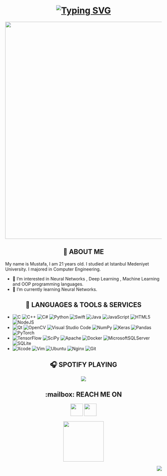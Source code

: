 <h1 align="center"> <a href="https://git.io/typing-svg"><img src="https://readme-typing-svg.herokuapp.com?font=Anton&size=30&duration=3000&color=ADBAC7&background=FF65C100&center=true&multiline=true&width=600&lines=Welcome+to+my+Github+profile!" alt="Typing SVG" /></a> </h1>

<p align="center"><img align="center" src="https://media.giphy.com/media/kbRb4eyCNC0aMz5x68/giphy.gif" width="700px"></p>	


<h2 align="center">🦉 ABOUT ME  </h2> 

My name is Mustafa, I am 21 years old. I studied at Istanbul Medeniyet University. I majored in Computer Engineering. 
- 👀 I’m interested in Neural Networks , Deep Learning , Machine Learning and OOP programming languages.
- 🌱 I’m currently learning Neural Networks.
<!--
<h2 align="center"> 📣 MY GITHUB STATS </h2>

<p align="center">
	<a target="_blank" href="https://github.com/mkemalgokce/"><img src="https://github-readme-stats.vercel.app/api?username=mkemalgokce&show_icons=true&theme=radical" width="400" /></a>
</p>
-->
<!--
<h2 align="center">📚 MY PROGRAMMING LANGUAGES STATS  </h2>
<p align="center">
<a target="_blank" href="https://github.com/mkemalgokce"><img src="https://github-readme-stats.vercel.app/api/top-langs/?username=mkemalgokce&layout=compact&theme=radical" width="400" /></a>
</p> 
-->

<h2 align="center">🧰 LANGUAGES & TOOLS & SERVICES </h2>


- ![C](https://img.shields.io/badge/c-%2300599C.svg?style=for-the-badge&logo=c&logoColor=white) ![C++](https://img.shields.io/badge/c++-%2300599C.svg?style=for-the-badge&logo=c%2B%2B&logoColor=white) ![C#](https://img.shields.io/badge/c%23-%23239120.svg?style=for-the-badge&logo=c-sharp&logoColor=white) ![Python](https://img.shields.io/badge/python-3670A0?style=for-the-badge&logo=python&logoColor=ffdd54) ![Swift](https://img.shields.io/badge/swift-F54A2A?style=for-the-badge&logo=swift&logoColor=white) ![Java](https://img.shields.io/badge/java-%23ED8B00.svg?style=for-the-badge&logo=java&logoColor=white) ![JavaScript](https://img.shields.io/badge/javascript-%23323330.svg?style=for-the-badge&logo=javascript&logoColor=%23F7DF1E) ![HTML5](https://img.shields.io/badge/html5-%23E34F26.svg?style=for-the-badge&logo=html5&logoColor=white) ![NodeJS](https://img.shields.io/badge/node.js-6DA55F?style=for-the-badge&logo=node.js&logoColor=white)
- ![Qt](https://img.shields.io/badge/Qt-%23217346.svg?style=for-the-badge&logo=Qt&logoColor=white) ![OpenCV](https://img.shields.io/badge/opencv-%23white.svg?style=for-the-badge&logo=opencv&logoColor=white) ![Visual Studio Code](https://img.shields.io/badge/Visual%20Studio%20Code-0078d7.svg?style=for-the-badge&logo=visual-studio-code&logoColor=white) ![NumPy](https://img.shields.io/badge/numpy-%23013243.svg?style=for-the-badge&logo=numpy&logoColor=white) ![Keras](https://img.shields.io/badge/Keras-%23D00000.svg?style=for-the-badge&logo=Keras&logoColor=white) ![Pandas](https://img.shields.io/badge/pandas-%23150458.svg?style=for-the-badge&logo=pandas&logoColor=white) ![PyTorch](https://img.shields.io/badge/PyTorch-%23EE4C2C.svg?style=for-the-badge&logo=PyTorch&logoColor=white)
- ![TensorFlow](https://img.shields.io/badge/TensorFlow-%23FF6F00.svg?style=for-the-badge&logo=TensorFlow&logoColor=white) ![SciPy](https://img.shields.io/badge/SciPy-%230C55A5.svg?style=for-the-badge&logo=scipy&logoColor=%white) ![Apache](https://img.shields.io/badge/apache-%23D42029.svg?style=for-the-badge&logo=apache&logoColor=white) ![Docker](https://img.shields.io/badge/docker-%230db7ed.svg?style=for-the-badge&logo=docker&logoColor=white) ![MicrosoftSQLServer](https://img.shields.io/badge/Microsoft%20SQL%20Sever-CC2927?style=for-the-badge&logo=microsoft%20sql%20server&logoColor=white) ![SQLite](https://img.shields.io/badge/sqlite-%2307405e.svg?style=for-the-badge&logo=sqlite&logoColor=white)
- ![Xcode](https://img.shields.io/badge/Xcode-007ACC?style=for-the-badge&logo=Xcode&logoColor=white) ![Vim](https://img.shields.io/badge/VIM-%2311AB00.svg?style=for-the-badge&logo=vim&logoColor=white) ![Ubuntu](https://img.shields.io/badge/Ubuntu-E95420?style=for-the-badge&logo=ubuntu&logoColor=white) ![Nginx](https://img.shields.io/badge/nginx-%23009639.svg?style=for-the-badge&logo=nginx&logoColor=white) ![Git](https://img.shields.io/badge/git-%23F05033.svg?style=for-the-badge&logo=git&logoColor=white)

<!--
<h2 align="center">🌀 SOME OF MY PROJECTS  </h2>
<p align="center">
<a href="https://github.com/mkemalgokce/FindingCorrelationBetweenHumansAndObjects" target="_blank">

  <img align="center" src="https://github-readme-stats.vercel.app/api/pin/?username=mkemalgokce&repo=FindingCorrelationBetweenHumansAndObjects&theme=radical" />
</a>
</p>
<p align="center">
<a href="https://github.com/mkemalgokce/ReinforcementLearningCarProject-DQL-" target="_blank">

  <img align="center" src="https://github-readme-stats.vercel.app/api/pin/?username=mkemalgokce&repo=ReinforcementLearningCarProject-DQL-&theme=radical" />
</a>
</p>
<p align="center">
<a href="https://github.com/mkemalgokce/Mask-Detection-With-CNN" target="_blank">

  <img align="center" src="https://github-readme-stats.vercel.app/api/pin/?username=mkemalgokce&repo=Mask-Detection-With-CNN&theme=radical" />
</a>
</p>

-->
<h2 align="center"> 🎧 SPOTIFY PLAYING   </h2>

<p align="center">

<img src="https://novatorem-theta-peach.vercel.app/api/spotify">

</p>

</h2>

<h2 align="center">:mailbox: REACH ME ON  </h2>
<p align="center">
  <a href="https://www.linkedin.com/in/mkemalgokce/" target="_blank"><img src="https://img.shields.io/badge/linkedin-%230077B5.svg?&style=for-the-badge&logo=linkedin&logoColor=white" height="40"/></a>
  <a href="mailto:mkemalgokce10@gmail.com?subject=Hello%20Mustafa,%20From%20Your%20Github%20Page"><img src="https://img.shields.io/badge/gmail-%23D14836.svg?&style=for-the-badge&logo=gmail&logoColor=white"  height="40"/></a>
  
<p align = "center">
<img align="center" src="https://media.giphy.com/media/d6JYzDBoWocP8ySRcJ/giphy.gif" width="130px">
</p>

<img align="right" src="https://komarev.com/ghpvc/?username=mkemalgokce&style=for-the-badge&color=blueviolet">


